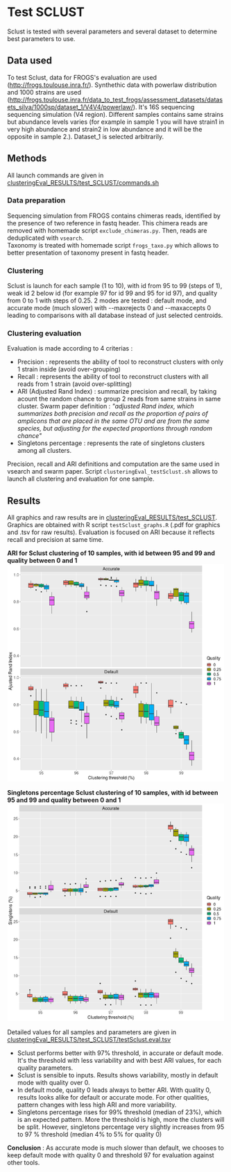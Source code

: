 # Test SCLUST 

Sclust is tested with several parameters and several dataset to determine best parameters to use. 

## Data used 

To test Sclust, data for FROGS's evaluation are used (http://frogs.toulouse.inra.fr/). Synthethic data with powerlaw distribution and 1000 strains are used (http://frogs.toulouse.inra.fr/data_to_test_frogs/assessment_datasets/datasets_silva/1000sp/dataset_1/V4V4/powerlaw/). It's 16S sequencing sequencing simulation (V4 region). Different samples contains same strains but abundance levels varies (for example in sample 1 you will have strain1 in very high abundance and strain2 in low abundance and it will be the opposite in sample 2.). Dataset_1 is selected arbitrarily.

## Methods 

All launch commands are given in [clusteringEval_RESULTS/test_SCLUST/commands.sh](../clusteringEval_RESULTS/test_SCLUST/commands.sh)

### Data preparation 
Sequencing simulation from FROGS contains chimeras reads, identified by the presence of two reference in fastq header. This chimera reads are removed with homemade script `exclude_chimeras.py`. 
Then, reads are deduplicated with `vsearch`.  
Taxonomy is treated with homemade script `frogs_taxo.py` which allows to better presentation of taxonomy present in fastq header.

### Clustering  
Sclust is launch for each sample (1 to 10), with id from 95 to 99 (steps of 1), weak id 2 below id (for example 97 for id 99 and 95 for id 97), and quality from 0 to 1 with steps of 0.25. 
2 modes are tested : default mode, and accurate mode (much slower) with --maxrejects 0 and --maxaccepts 0 leading to comparisons with all database instead of just selected centroids. 

### Clustering evaluation 
Evaluation is made according to 4 criterias :  
* Precision : represents the ability of tool to reconstruct clusters with only 1 strain inside (avoid over-grouping) 
* Recall : represents the ability of tool to reconstruct clusters with all reads from 1 strain (avoid over-splitting) 
* ARI (Adjusted Rand Index) : summarize precision and recall, by taking acount the random chance to group 2 reads from same strains in same cluster. 
Swarm paper definition : *"adjusted Rand index, which summarizes both precision and recall as the proportion of pairs of amplicons that are placed in the same OTU and are from the same species, but adjusting for the expected proportions through random chance"* 
* Singletons percentage : represents the rate of singletons clusters among all clusters. 

Precision, recall and ARI definitions and computation are the same used in vsearch and swarm paper. 
Script `clusteringEval_testSclust.sh` allows to launch all clustering and evaluation for one sample. 

## Results 

All graphics and raw results are in [clusteringEval_RESULTS/test_SCLUST](clusteringEval_RESULTS/test_SCLUST). Graphics are obtained with R script `testSclust_graphs.R` (.pdf for graphics and .tsv for raw results). 
Evaluation is focused on ARI because it reflects recall and precision at same time. 

**ARI for Sclust clustering of 10 samples, with id between 95 and 99 and quality between 0 and 1**
<img src="../clusteringEval_EVAL/test_SCLUST/ari_boxplot.png" width="500">

**Singletons percentage Sclust clustering of 10 samples, with id between 95 and 99 and quality between 0 and 1**
<img src="../clusteringEval_EVAL/test_SCLUST/singletons_boxplot.png" width="500">

Detailed values for all samples and parameters are given in [clusteringEval_RESULTS/test_SCLUST/testSclust.eval.tsv](../clusteringEval_RESULTS/test_SCLUST/testSclust.eval.tsv)

* Sclust performs better with 97% threshold, in accurate or default mode. It's the threshold with less variability and with best ARI values, for each quality parameters.
* Sclust is sensible to inputs. Results shows variability, mostly in default mode with quality over 0. 
* In default mode, quality 0 leads always to better ARI. With quality 0, results looks alike for default or accurate mode. For other qualities, pattern changes with less high ARI and more variability. 
* Singletons percentage rises for 99% threshold (median of 23%), which is an expected pattern. More the threshold is high, more the clusters will be split. However, singletons percentage very slightly increases from 95 to 97 % threshold (median 4% to 5% for quality 0) 

**Conclusion** : As accurate mode is much slower than default, we chooses to keep default mode with quality 0 and threshold 97 for evaluation against other tools. 



 
